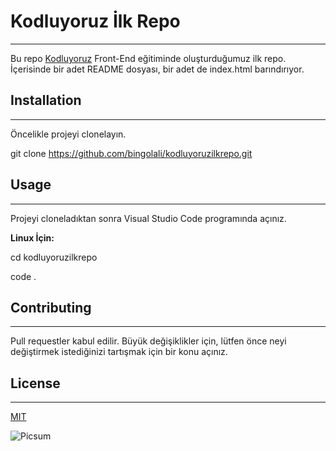 # Kodluyoruz İlk Repo

---

Bu repo [Kodluyoruz](https://www.kodluyoruz.org/) Front-End eğitiminde oluşturduğumuz ilk repo. İçerisinde bir adet README dosyası, bir adet de index.html barındırıyor.

## Installation

---

Öncelikle projeyi clonelayın.

git clone https://github.com/bingolali/kodluyoruzilkrepo.git

## Usage

---

Projeyi cloneladıktan sonra Visual Studio Code programında açınız.

**Linux İçin:**

cd kodluyoruzilkrepo

code . 

## Contributing

---

Pull requestler kabul edilir. Büyük değişiklikler için, lütfen önce neyi değiştirmek istediğinizi tartışmak için bir konu açınız.

## License

---

[MIT](https://choosealicense.com/licenses/mit/)



![Picsum](https://user-images.githubusercontent.com/45267478/115995237-21504500-a5e3-11eb-915d-382e11d2d02e.png)



















